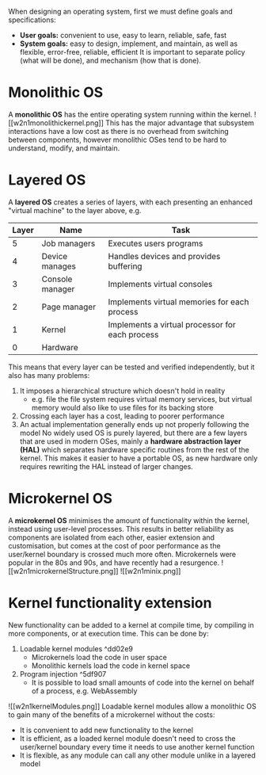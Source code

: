 When designing an operating system, first we must define goals and specifications:
- **User goals:** convenient to use, easy to learn, reliable, safe, fast
- **System goals:** easy to design, implement, and maintain, as well as flexible, error-free, reliable, efficient
It is important to separate policy (what will be done), and mechanism (how that is done).
# Monolithic OS
A **monolithic OS** has the entire operating system running within the kernel.
![[w2n1monolithickernel.png]]
This has the major advantage that subsystem interactions have a low cost as there is no overhead from switching between components, however monolithic OSes tend to be hard to understand, modify, and maintain.
# Layered OS
A **layered OS** creates a series of layers, with each presenting an enhanced "virtual machine" to the layer above, e.g.

| Layer | Name            | Task                                            |
| ----- | --------------- | ----------------------------------------------- |
| 5     | Job managers    | Executes users programs                         |
| 4     | Device manages  | Handles devices and provides buffering          |
| 3     | Console manager | Implements virtual consoles                     |
| 2     | Page manager    | Implements virtual memories for each process    |
| 1     | Kernel          | Implements a virtual processor for each process |
| 0     | Hardware        |                                                 |
This means that every layer can be tested and verified independently, but it also has many problems:
1. It imposes a hierarchical structure which doesn't hold in reality
	- e.g. file the file system requires virtual memory services, but virtual memory would also like to use files for its backing store
2. Crossing each layer has a cost, leading to poorer performance
3. An actual implementation generally ends up not properly following the model
No widely used OS is purely layered, but there are a few layers that are used in modern OSes, mainly a **hardware abstraction layer (HAL)** which separates hardware specific routines from the rest of the kernel. This makes it easier to have a portable OS, as new hardware only requires rewriting the HAL instead of larger changes.
# Microkernel OS
A **microkernel OS** minimises the amount of functionality within the kernel, instead using user-level processes. This results in better reliability as components are isolated from each other, easier extension and customisation, but comes at the cost of poor performance as the user/kernel boundary is crossed much more often.
Microkernels were popular in the 80s and 90s, and have recently had a resurgence.
![[w2n1microkernelStructure.png]]
![[w2n1minix.png]]
# Kernel functionality extension
New functionality can be added to a kernel at compile time, by compiling in more components, or at execution time. This can be done by:
1. Loadable kernel modules ^dd02e9
	- Microkernels load the code in user space
	- Monolithic kernels load the code in kernel space
2. Program injection ^5df907
	- It is possible to load small amounts of code into the kernel on behalf of a process, e.g. WebAssembly

![[w2n1kernelModules.png]]
Loadable kernel modules allow a monolithic OS to gain many of the benefits of a microkernel without the costs:
- It is convenient to add new functionality to the kernel
- It is efficient, as a loaded kernel module doesn't need to cross the user/kernel boundary every time it needs to use another kernel function
- It is flexible, as any module can call any other module unlike in a layered model
